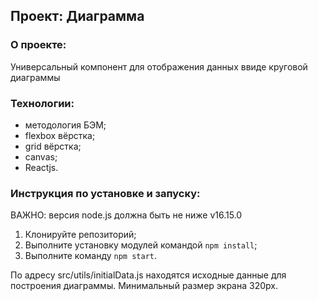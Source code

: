 ## Проект: Диаграмма
### О проекте:
Универсальный компонент для отображения данных ввиде круговой диаграммы
### Технологии:
- методология БЭМ;
- flexbox вёрстка;
- grid вёрстка;
- canvas;
- Reactjs.
### Инструкция по установке и запуску:

ВАЖНО: версия node.js должна быть не ниже v16.15.0

1. Клонируйте репозиторий;
2. Выполните установку модулей командой `npm install`;
3. Выполните команду `npm start`.

По адресу src/utils/initialData.js
находятся исходные данные для построения диаграммы.
Минимальный размер экрана 320px.